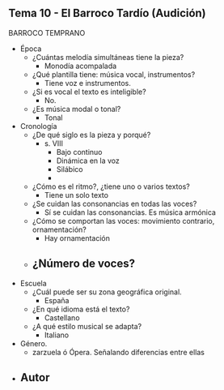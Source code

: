 ## Tema 10 - El Barroco Tardío (Audición)

BARROCO TEMPRANO
- Época
	- ¿Cuántas melodía simultáneas tiene la pieza?
		- Monodía acompalada
	- ¿Qué plantilla tiene: música vocal, instrumentos?
		- Tiene voz e instrumentos. 
	- ¿Si es vocal el texto es inteligible?
		- No.
	- ¿Es música modal o tonal?
		- Tonal
- Cronología
	-  ¿De qué siglo es la pieza y porqué?
		- s. VIII
			- Bajo continuo
			- Dinámica en la voz
			- Silábico
			- 
	- ¿Cómo es el ritmo?, ¿tiene uno o varios textos?
		- Tiene un solo texto
	- ¿Se cuidan las consonancias en todas las voces?
		- Sí se cuidan las consonancias. Es música armónica
	- ¿Cómo se comportan las voces: movimiento contrario, ornamentación?
		- Hay ornamentación 
	- ¿Número de voces?
		- 
- Escuela
	- ¿Cuál puede ser su zona geográfica original.
		- España
	- ¿En qué idioma está el texto?
		- Castellano
	- ¿A qué estilo musical se adapta?
		- Italiano
- Género. 
	- zarzuela ó Ópera. Señalando diferencias entre ellas
- Autor
	- 